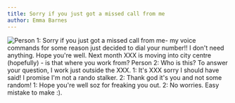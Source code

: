 ```yaml
---
title: Sorry if you just got a missed call from me
author: Emma Barnes
---
```


<img src="../missed_call.jpg" alt="Person 1: Sorry if you just got a missed call from me- my voice commands for some reason just decided to dial your number!! I don't need anything. Hope you're well. Next month XXX is moving into city centre (hopefully) - is that where you work from? Person 2: Who is this? To answer your question, I work just outside the XXX. 1: It's XXX sorry I should have said! I promise I'm not a rando stalker. 2: Thank god it's you and not some random! 1: Hope you're well soz for freaking you out. 2: No worries. Easy mistake to make :)." style="max-width: 100%;">
